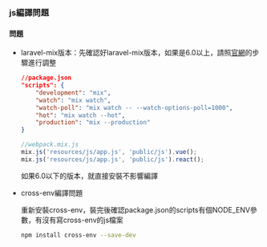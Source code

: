 ### js編譯問題

#### 問題

- laravel-mix版本：先確認好laravel-mix版本，如果是6.0以上，請照[官網](https://laravel-mix.com/docs/6.0/upgrade)的步驟進行調整

  ```json
  //package.json
  "scripts": {
      "development": "mix",
      "watch": "mix watch",
      "watch-poll": "mix watch -- --watch-options-poll=1000",
      "hot": "mix watch --hot",
      "production": "mix --production"
  }
  ```

  ```javascript
  //webpack.mix.js
  mix.js('resources/js/app.js', 'public/js').vue();
  mix.js('resources/js/app.js', 'public/js').react();
  ```

  如果6.0以下的版本，就直接安裝不影響編譯

- cross-env編譯問題

  重新安裝cross-env，裝完後確認package.json的scripts有個NODE_ENV參數，有沒有寫cross-env的js檔案

  ```bash
  npm install cross-env --save-dev
  ```

  
